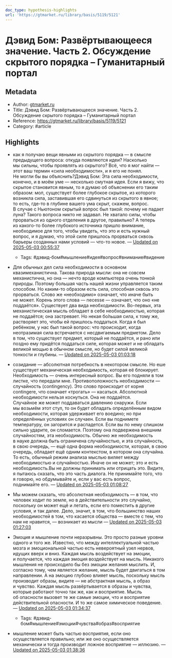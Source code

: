 ```yaml
---
doc_type: hypothesis-highlights
url: 'https://gtmarket.ru/library/basis/5119/5121'
---
```

# Дэвид Бом: Развёртывающееся значение. Часть 2. Обсуждение скрытого порядка – Гуманитарный портал

## Metadata
- Author: [gtmarket.ru]()
- Title: Дэвид Бом: Развёртывающееся значение. Часть 2. Обсуждение скрытого порядка – Гуманитарный портал
- Reference: https://gtmarket.ru/library/basis/5119/5121
- Category: #article

## Highlights
- как я получаю вещи явными из скрытого порядка — в смысле предыдущего вопроса: откуда появляются идеи? Насколько мы сильны, чтобы проявлять из скрытого? Всё, что я мог найти — этот ваш термин «сила необходимости», и я его не понял. Не могли бы вы объяснить?Дэвид Бом: Эта сила необходимости, конечно, и в моём уме — несколько смутная идея. Если я вижу, что скрытое становится явным, то я думаю об объяснении его таким образом: мол, существует более глубокое скрытое, из которого возникла сила, заставившая его сдвинуться из скрытого в явное; то есть, где-то в глубине вашего ума скрыт, скажем, вопрос. В случае с Ньютоном скрытый вопрос был такой: почему не падает луна? Такого вопроса никто не задавал. Не хватало силы, чтобы прорваться из одного отделения в другое, правильно? А теперь из какого-то более глубокого источника пришло внимание, необходимое для того, чтобы увидеть, что это и есть нужный вопрос, и я думаю, что этой силе пришлось прорваться сквозь барьеры созданных нами условий — что-то новое. — [Updated on 2025-05-03 00:55:37](https://hyp.is/LmcrWCegEfCJwWuufaCIiA/gtmarket.ru/library/basis/5119/5121)
   - Tags: #дэвид-бом#мышление#идея#вопрос#внимание#видение
- Для обычных дел сила необходимости в основном квазимеханистична. Такова природа мысли: она не совсем механистична, но она — нечто вроде компьютера очень тонкой природы. Поэтому большая часть нашей жизни управляется таким способом. Но каким-то образом есть сила, способная сквозь это прорваться. Слово же «необходимо» означает, что иначе быть не может. Корень этого слова — necesse — означает, что оно «не поддаётся». Существует два вида необходимости. Во-первых, эта механистическая мысль обладает в себе необходимостью, которая не поддаётся; она застревает. Но некая бо́льшая сила, к тому же, растворяет это, чтобы ей пришлось поддаться. Когда я был ребёнком, у нас был такой вопрос: что происходит, когда неотразимая сила встречается с несдвигаемым предметом. Дело в том, что существует предмет, который не поддаётся, и рано или поздно ему придётся поддаться силе, которая может и не обладать великой мощью в обычном смысле, но будет силой великой тонкости и глубины. — [Updated on 2025-05-03 01:03:18](https://hyp.is/QPPUPCehEfCVTV8OwuQtbg/gtmarket.ru/library/basis/5119/5121)

- созидание — абсолютная потребность в некотором смысле. Но еше существует механическая необходимость, которая её блокирует. Необходимость — очень интересный вопрос. Вы его подняли в том листке, что передали мне. Противоположность необходимости — случайность (contingency). Это слово происходит от корня contingere, что означает «трогать» — касаться. Абсолютной необходимости нельзя коснуться. Она не поддаётся. Случайное же может поддаваться давлению снаружи. Если мы возьмём этот стул, то он будет обладать определённым видом необходимости, которая удерживает его воедино; но при определённых условиях он случаен. Если вы поднимете температуру, он загорится и распадется. Если вы по нему слишком сильно ударите, он сломается. Поэтому она подвержена внешним случайностям, эта необходимость. Обычно же необходимость в науке должна быть ограничена случайностью, и эта случайность, в свою очередь, — ещё одна форма необходимости, которая, в свою очередь, обладает ещё одним контекстом, в котором она случайна. То есть, обычный режим анализа мыслью виляет между необходимостью и случайностью. Иначе он не может; это и есть необходимость.Вы не должны принимать или отрицать это. Видите, я пытаюсь сказать, что это часть диалога. Не принимайте того, что я говорю, но обдумывайте и, если у вас есть вопрос, поднимайте его. — [Updated on 2025-05-03 01:08:27](https://hyp.is/-XbM0CehEfCQ3I9fMH3_jw/gtmarket.ru/library/basis/5119/5121)

- Мы можем сказать, что абсолютная необходимость — в том, что человек ходит по земле, но в действительности это случайно, поскольку он может ещё и летать, если его поместить в другие условия, и так далее. Дело, значит, в том, что большинство наших необходимостей в том, что касается общества — вместе с тем, что нам не нравится, — возникает из мысли — [Updated on 2025-05-03 01:27:03](https://hyp.is/kmFfxiekEfCjmUPfAPEM9A/gtmarket.ru/library/basis/5119/5121)

- Эмоция и мышление почти неразрывны. Это просто разные уровни одного и того же. Известно, что между интеллектуальной частью мозга и эмоциональной частью есть невероятный узел нервов, идущих вверх и вниз. Каждая мысль воздействует на эмоции, и получается, что каждая эмоция воздействует на мысль. Никакого мышления не происходило бы без эмоции желания мыслить. И, согласно тому, чем является желание, мысль будет двигаться в том направлении. А на эмоцию глубоко влияет мысль, поскольку мысль производит образы, видите — не абстрактная мысль, а образ и чувство. Каждая мысль развёртывается в образы и чувства, которые работают точно так же, как и восприятие. Мысль об опасности вызовет те же самые эмоции, что и восприятие действительной опасности. И то же самое химическое поведение. — [Updated on 2025-05-03 01:34:37](https://hyp.is/oVYphCelEfCG-5uG_Zuskw/gtmarket.ru/library/basis/5119/5121)
   - Tags: #дэвид-бом#мышление#эмоции#чувства#образ#восприятие
- мышление может быть частью восприятия, если оно осуществляется правильно; или же оно осуществляется механически и тогда производит ложное восприятие — иллюзию. — [Updated on 2025-05-03 01:38:36](https://hyp.is/L6-FpCemEfCFvHO38Mdh7A/gtmarket.ru/library/basis/5119/5121)

